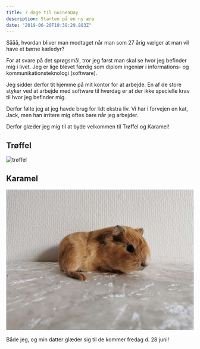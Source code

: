 ```yaml
---
title: 7 dage til GuineaDay 
description: Starten på en ny æra
date: "2019-06-20T19:39:29.883Z"
---
```


Sååå, hvordan bliver man modtaget når man som 27 årig vælger at man vil have et børne kæledyr?

For at svare på det sprøgsmål, tror jeg først man skal se hvor jeg befinder mig i livet. 
Jeg er lige blevet færdig som diplom ingeniør i informations- og kommunikationsteknologi (software). 

Jeg sidder derfor tit hjemme på mit kontor for at arbejde. En af de store styker ved at arbejde med software til hverdag er at der ikke specielle
krav til hvor jeg befinder mig.

Derfor følte jeg at jeg havde brug for lidt ekstra liv. Vi har i forvejen en kat, Jack, men han irritere mig oftes bare når jeg arbejder.

Derfor glæder jeg mig til at byde velkommen til Trøffel og Karamel!
## Trøffel
![trøffel](./trøffel.jpg)
## Karamel
![karamel](./karamel.jpg)

Både jeg, og min datter glæder sig til de kommer fredag d. 28 juni! 

